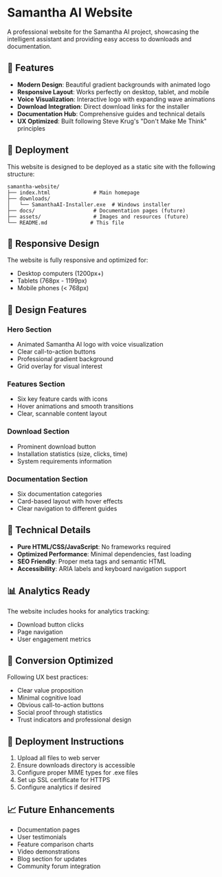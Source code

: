 # Samantha AI Website

A professional website for the Samantha AI project, showcasing the intelligent assistant and providing easy access to downloads and documentation.

## 🌟 Features

- **Modern Design**: Beautiful gradient backgrounds with animated logo
- **Responsive Layout**: Works perfectly on desktop, tablet, and mobile
- **Voice Visualization**: Interactive logo with expanding wave animations
- **Download Integration**: Direct download links for the installer
- **Documentation Hub**: Comprehensive guides and technical details
- **UX Optimized**: Built following Steve Krug's "Don't Make Me Think" principles

## 🚀 Deployment

This website is designed to be deployed as a static site with the following structure:

```
samantha-website/
├── index.html              # Main homepage
├── downloads/
│   └── SamanthaAI-Installer.exe  # Windows installer
├── docs/                   # Documentation pages (future)
├── assets/                 # Images and resources (future)
└── README.md              # This file
```

## 📱 Responsive Design

The website is fully responsive and optimized for:
- Desktop computers (1200px+)
- Tablets (768px - 1199px)
- Mobile phones (< 768px)

## 🎨 Design Features

### Hero Section
- Animated Samantha AI logo with voice visualization
- Clear call-to-action buttons
- Professional gradient background
- Grid overlay for visual interest

### Features Section
- Six key feature cards with icons
- Hover animations and smooth transitions
- Clear, scannable content layout

### Download Section
- Prominent download button
- Installation statistics (size, clicks, time)
- System requirements information

### Documentation Section
- Six documentation categories
- Card-based layout with hover effects
- Clear navigation to different guides

## 🔧 Technical Details

- **Pure HTML/CSS/JavaScript**: No frameworks required
- **Optimized Performance**: Minimal dependencies, fast loading
- **SEO Friendly**: Proper meta tags and semantic HTML
- **Accessibility**: ARIA labels and keyboard navigation support

## 📊 Analytics Ready

The website includes hooks for analytics tracking:
- Download button clicks
- Page navigation
- User engagement metrics

## 🎯 Conversion Optimized

Following UX best practices:
- Clear value proposition
- Minimal cognitive load
- Obvious call-to-action buttons
- Social proof through statistics
- Trust indicators and professional design

## 🚀 Deployment Instructions

1. Upload all files to web server
2. Ensure downloads directory is accessible
3. Configure proper MIME types for .exe files
4. Set up SSL certificate for HTTPS
5. Configure analytics if desired

## 📈 Future Enhancements

- Documentation pages
- User testimonials
- Feature comparison charts
- Video demonstrations
- Blog section for updates
- Community forum integration

